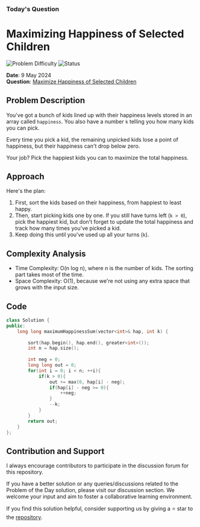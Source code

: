 ### Today's Question

# Maximizing Happiness of Selected Children

![Problem Difficulty](https://img.shields.io/badge/Problem-Medium-yellow)
![Status](https://img.shields.io/badge/Status-Solved-brightgreen)

**Date**: 9 May 2024  
**Question**: [Maximize Happiness of Selected Children](https://leetcode.com/problems/maximize-happiness-of-selected-children)

## Problem Description

You've got a bunch of kids lined up with their happiness levels stored in an array called `happiness`. You also have a number `k` telling you how many kids you can pick.

Every time you pick a kid, the remaining unpicked kids lose a point of happiness, but their happiness can't drop below zero.

Your job? Pick the happiest kids you can to maximize the total happiness.

## Approach

Here's the plan:

1. First, sort the kids based on their happiness, from happiest to least happy.
2. Then, start picking kids one by one. If you still have turns left (`k > 0`), pick the happiest kid, but don't forget to update the total happiness and track how many times you've picked a kid.
3. Keep doing this until you've used up all your turns (`k`).

## Complexity Analysis

- Time Complexity: O(n log n), where n is the number of kids. The sorting part takes most of the time.
- Space Complexity: O(1), because we're not using any extra space that grows with the input size.

## Code

```cpp
class Solution {
public:
    long long maximumHappinessSum(vector<int>& hap, int k) {
        
        sort(hap.begin(), hap.end(), greater<int>());
        int n = hap.size();
        
        int neg = 0;
        long long out = 0;
        for(int i = 0; i < n; ++i){
            if(k > 0){
                out += max(0, hap[i] - neg);
                if(hap[i] - neg >= 0){
                    ++neg;
                }
                --k;
            } 
        }
        return out;
    }
};
```

## Contribution and Support
I always encourage contributors to participate in the discussion forum for this repository.

If you have a better solution or any queries/discussions related to the Problem of the Day solution, please visit our discussion section. We welcome your input and aim to foster a collaborative learning environment.

If you find this solution helpful, consider supporting us by giving a ⭐ star to the [repository](https://github.com/Hasheditz/leetcode-solutions).

